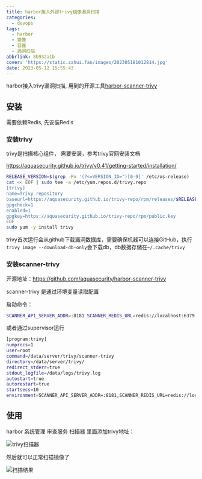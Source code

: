 ```yaml
---
title: harbor接入外部trivy镜像漏洞扫描
categories:
  - devops
tags:
  - harbor
  - 镜像
  - 容器
  - 漏洞扫描
abbrlink: 8b932a1b
cover: 'https://static.zahui.fan/images/202305181012814.jpg'
date: 2023-05-12 15:55:43
---
```



harbor接入trivy漏洞扫描, 用到的开源工具[harbor-scanner-trivy](https://github.com/aquasecurity/harbor-scanner-trivy)

## 安装

需要依赖Redis, 先安装Redis

### 安装trivy

trivy是扫描核心组件， 需要安装，参考trivy官网安装文档

<https://aquasecurity.github.io/trivy/v0.41/getting-started/installation/>

```bash
RELEASE_VERSION=$(grep -Po '(?<=VERSION_ID=")[0-9]' /etc/os-release)
cat << EOF | sudo tee -a /etc/yum.repos.d/trivy.repo
[trivy]
name=Trivy repository
baseurl=https://aquasecurity.github.io/trivy-repo/rpm/releases/$RELEASE_VERSION/\$basearch/
gpgcheck=1
enabled=1
gpgkey=https://aquasecurity.github.io/trivy-repo/rpm/public.key
EOF
sudo yum -y install trivy
```

trivy首次运行会从github下载漏洞数据库，需要确保机器可以连接GitHub，执行`trivy image --download-db-only`会下载db，db数据存储在`~/.cache/trivy`

### 安装scanner-trivy

开源地址：<https://github.com/aquasecurity/harbor-scanner-trivy>

scanner-trivy 是通过环境变量读取配置

启动命令：

```bash
SCANNER_API_SERVER_ADDR=:8181 SCANNER_REDIS_URL=redis://localhost:6379 ./scanner-trivy
```

或者通过supervisor运行

```bash
[program:trivy]
numprocs=1
user=root
command=/data/server/trivy/scanner-trivy
directory=/data/server/trivy/
redirect_stderr=true
stdout_logfile=/data/logs/trivy.log
autostart=true
autorestart=true
startsecs=10
environment=SCANNER_API_SERVER_ADDR=:8181,SCANNER_REDIS_URL=redis://localhost:6379
```

## 使用

harbor 系统管理 审查服务 扫描器 里面添加trivy地址：

![trivy扫描器](https://static.zahui.fan/images/202305121619236.png)

然后就可以正常扫描镜像了

![扫描结果](https://static.zahui.fan/images/202305121624912.png)
